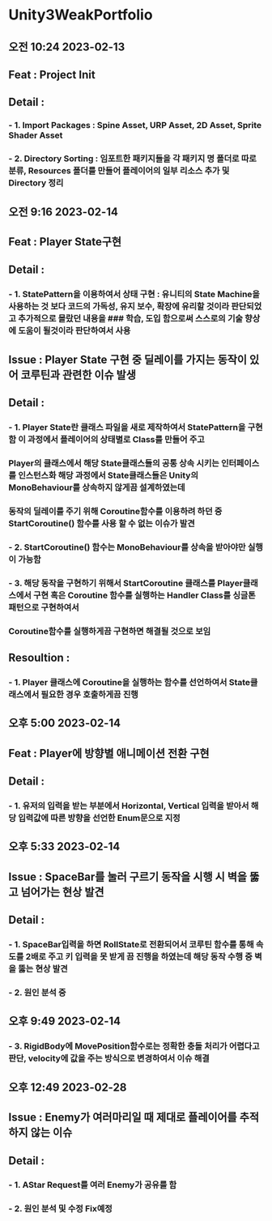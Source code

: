 # Unity3WeakPortfolio




## 오전 10:24 2023-02-13
## Feat : Project Init
## Detail :
###         - 1. Import Packages : Spine Asset, URP Asset, 2D Asset, Sprite Shader Asset
###         - 2. Directory Sorting : 임포트한 패키지들을 각 패키지 명 폴더로 따로 분류, Resources 폴더를 만들어 플레이어의 일부 리소스 추가 및 Directory 정리


## 오전 9:16 2023-02-14
## Feat : Player State구현
## Detail :
###         - 1. StatePattern을 이용하여서 상태 구현 : 유니티의 State Machine을 사용하는 것 보다 코드의 가독성, 유지 보수, 확장에 유리할 것이라 판단되었고 추가적으로 몰랐던 내용을 ###             학습, 도입 함으로써 스스로의 기술 향상에 도움이 될것이라 판단하여서 사용


## Issue : Player State 구현 중 딜레이를 가지는 동작이 있어 코루틴과 관련한 이슈 발생
## Detail :
###         - 1. Player State란 클래스 파일을 새로 제작하여서 StatePattern을 구현함 이 과정에서 플레이어의 상태별로 Class를 만들어 주고 
###             Player의 클래스에서 해당 State클래스들의 공통 상속 시키는 인터페이스를 인스턴스화 해당 과정에서 State클래스들은 Unity의 MonoBehaviour를 상속하지 않게끔 설계하였는데
###             동작의 딜레이를 주기 위해 Coroutine함수를 이용하려 하던 중 StartCoroutine() 함수를 사용 할 수 없는 이슈가 발견
###         - 2. StartCoroutine() 함수는 MonoBehaviour를 상속을 받아야만 실행이 가능함
###         - 3. 해당 동작을 구현하기 위해서 StartCoroutine 클래스를 Player클래스에서 구현 혹은 Coroutine 함수를 실행하는 Handler Class를 싱글톤 패턴으로 구현하여서 
###             Coroutine함수를 실행하게끔 구현하면 해결될 것으로 보임
## Resoultion :
###         - 1. Player 클래스에 Coroutine을 실행하는 함수를 선언하여서 State클래스에서 필요한 경우 호출하게끔 진행


## 오후 5:00 2023-02-14
## Feat : Player에 방향별 애니메이션 전환 구현
## Detail :
###         - 1. 유저의 입력을 받는 부분에서 Horizontal, Vertical 입력을 받아서 해당 입력값에 따른 방향을 선언한 Enum문으로 지정


## 오후 5:33 2023-02-14
## Issue : SpaceBar를 눌러 구르기 동작을 시행 시 벽을 뚫고 넘어가는 현상 발견
## Detail : 
###         - 1. SpaceBar입력을 하면 RollState로 전환되어서 코루틴 함수를 통해 속도를 2배로 주고 키 입력을 못 받게 끔 진행을 하였는데 해당 동작 수행 중 벽을 뚫는 현상 발견
###         - 2. 원인 분석 중
## 오후 9:49 2023-02-14
###         - 3. RigidBody에 MovePosition함수로는 정확한 충돌 처리가 어렵다고 판단, velocity에 값을 주는 방식으로 변경하여서 이슈 해결


## 오후 12:49 2023-02-28
## Issue : Enemy가 여러마리일 때 제대로 플레이어를 추적하지 않는 이슈
## Detail :
###         - 1. AStar Request를 여러 Enemy가 공유를 함
###         - 2. 원인 분석 및 수정 Fix예정





